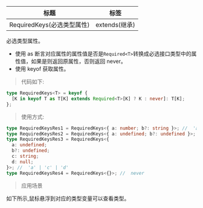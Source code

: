 | 标题                       | 标签          |
| -------------------------- | ------------- |
| RequiredKeys(必选类型属性) | extends(继承) |

必选类型属性。

- 使用 as 断言对应属性的属性值是否是`Required<T>`转换成必选接口类型中的属性值，如果是则返回原属性，否则返回 never。
- 使用 keyof 获取属性。

> 代码如下:

```ts
type RequiredKeys<T> = keyof {
  [K in keyof T as T[K] extends Required<T>[K] ? K : never]: T[K];
};
```

> 使用方式:

```ts
type RequiredKeysRes1 = RequiredKeys<{ a: number; b?: string }>; //  'a'
type RequiredKeysRes2 = RequiredKeys<{ a: undefined; b?: undefined }>; //  'a'
type RequiredKeysRes3 = RequiredKeys<{
  a: undefined;
  b?: undefined;
  c: string;
  d: null;
}>; //  'a' | 'c' | 'd'
type RequiredKeysRes4 = RequiredKeys<{}>; //  never
```

> 应用场景

如下所示,鼠标悬浮到对应的类型变量可以查看类型。

<div class="code-editor" data-url="codes/typescript/demo/RequiredKeys.ts" data-language="typescript"></div>
